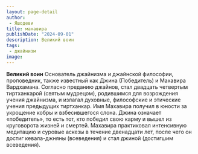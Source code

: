 ```yaml
---
layout: page-detail
author:
 - Яшодеви
title: махавира
publishDate: "2024-09-01"
description: Великий воин
tags:
 - джайнизм
image: 
---
```


__Великий воин__
Основатель джайнизма и джайнской философии, проповедник, также известный как Джина (Победитель) и Махавира Вардхамана. Согласно преданию джайнов, стал двадцать четвертым тиртханкарой (святым мудрецом), родившимся для возрождения учения джайнизма, и излагал духовные, философские и этические учения предыдущих тиртханкар. Имя Махавира получил в юности за укрощение кобры и взбесившегося слона. Джина означает «победитель», то есть тот, кто победил свою карму и вышел из круговорота жизней и смертей. Махавира практиковал интенсивную медитацию и суровые аскезы в течение двенадцати лет, после чего он достиг кевала-джняны (всеведения) и стал джиной (достигшим всеведения).

